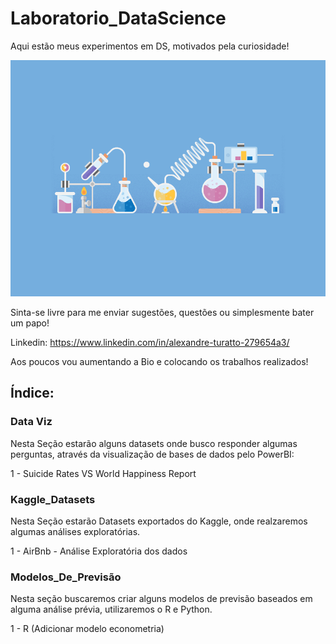 # Laboratorio_DataScience
Aqui estão meus experimentos em DS, motivados pela curiosidade!

![Laboratório](https://github.com/Alexandre-Turatto/Laboratorio_DataScience/blob/master/Lab.gif)

Sinta-se livre para me enviar sugestões, questões ou simplesmente bater um papo!

Linkedin: https://www.linkedin.com/in/alexandre-turatto-279654a3/

Aos poucos vou aumentando a Bio e colocando os trabalhos realizados!

## Índice:

### Data Viz
Nesta Seção estarão alguns datasets onde busco responder algumas perguntas, através da visualização de bases de dados pelo PowerBI:
   
   1 - Suicide Rates VS World Happiness Report

### Kaggle_Datasets
Nesta Seção estarão Datasets exportados do Kaggle, onde realzaremos algumas análises exploratórias. 
   
   1 - AirBnb - Análise Exploratória dos dados
   
### Modelos_De_Previsão
Nesta seção buscaremos criar alguns modelos de previsão baseados em alguma análise prévia, utilizaremos o R e Python.
   
   1 - R (Adicionar modelo econometria)
